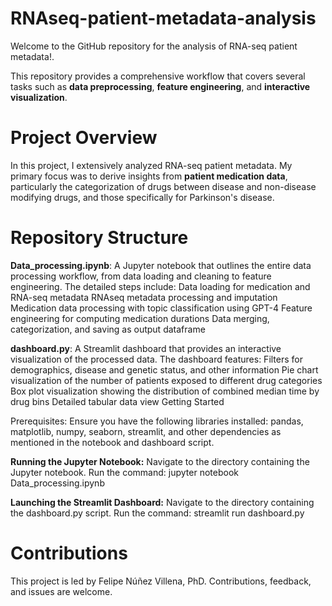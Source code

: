 # RNAseq-patient-metadata-analysis

Welcome to the GitHub repository for the analysis of RNA-seq patient metadata!.

This repository provides a comprehensive workflow that covers several tasks such as  **data preprocessing**, **feature engineering**, and **interactive visualization**.

# Project Overview

In this project, I extensively analyzed RNA-seq patient metadata. My primary focus was to derive insights from **patient medication data**, particularly the categorization of drugs between disease and non-disease modifying drugs, and those specifically for Parkinson's disease.

# Repository Structure

**Data_processing.ipynb**: A Jupyter notebook that outlines the entire data processing workflow, from data loading and cleaning to feature engineering. The detailed steps include:
Data loading for medication and RNA-seq metadata
RNAseq metadata processing and imputation
Medication data processing with topic classification using GPT-4
Feature engineering for computing medication durations
Data merging, categorization, and saving as output dataframe

**dashboard.py**: A Streamlit dashboard that provides an interactive visualization of the processed data. The dashboard features:
Filters for demographics, disease and genetic status, and other information
Pie chart visualization of the number of patients exposed to different drug categories
Box plot visualization showing the distribution of combined median time by drug bins
Detailed tabular data view
Getting Started

Prerequisites: Ensure you have the following libraries installed:
pandas, matplotlib, numpy, seaborn, streamlit, and other dependencies as mentioned in the notebook and dashboard script.

**Running the Jupyter Notebook:**
Navigate to the directory containing the Jupyter notebook.
Run the command: jupyter notebook Data_processing.ipynb

**Launching the Streamlit Dashboard:**
Navigate to the directory containing the dashboard.py script.
Run the command: streamlit run dashboard.py

# Contributions

This project is led by Felipe Núñez Villena, PhD. Contributions, feedback, and issues are welcome.
